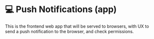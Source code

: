 # :computer: Push Notifications (app)

This is the frontend web app that will be served to browsers, with UX to send a push notification to the browser, and check permissions.
